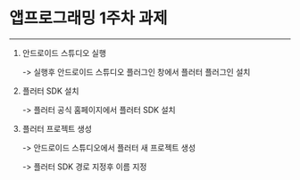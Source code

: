 # 앱프로그래밍 1주차 과제

---------------------
1. 안드로이드 스튜디오 실행

   -> 실행후 안드로이드 스튜디오 플러그인 창에서 플러터 플러그인 설치

2. 플러터 SDK 설치
  
   -> 플러터 공식 홈페이지에서 플러터 SDK 설치

3. 플러터 프로젝트 생성

   -> 안드로이드 스튜디오에서 플러터 새 프로젝트 생성

   -> 플러터 SDK 경로 지정후 이름 지정  

